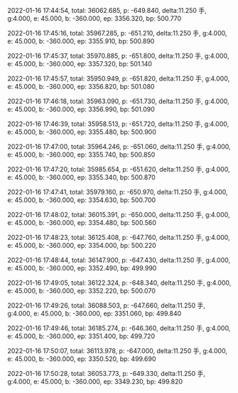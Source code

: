 2022-01-16 17:44:54, total: 36062.685, p: -649.840, delta:11.250 手, g:4.000, e: 45.000, b: -360.000, ep: 3356.320, bp: 500.770

2022-01-16 17:45:16, total: 35967.285, p: -651.210, delta:11.250 手, g:4.000, e: 45.000, b: -360.000, ep: 3355.910, bp: 500.890

2022-01-16 17:45:37, total: 35970.885, p: -651.800, delta:11.250 手, g:4.000, e: 45.000, b: -360.000, ep: 3357.320, bp: 501.140

2022-01-16 17:45:57, total: 35950.949, p: -651.820, delta:11.250 手, g:4.000, e: 45.000, b: -360.000, ep: 3356.820, bp: 501.080

2022-01-16 17:46:18, total: 35963.090, p: -651.730, delta:11.250 手, g:4.000, e: 45.000, b: -360.000, ep: 3356.990, bp: 501.090

2022-01-16 17:46:39, total: 35958.513, p: -651.720, delta:11.250 手, g:4.000, e: 45.000, b: -360.000, ep: 3355.480, bp: 500.900

2022-01-16 17:47:00, total: 35964.246, p: -651.060, delta:11.250 手, g:4.000, e: 45.000, b: -360.000, ep: 3355.740, bp: 500.850

2022-01-16 17:47:20, total: 35985.654, p: -651.620, delta:11.250 手, g:4.000, e: 45.000, b: -360.000, ep: 3355.340, bp: 500.870

2022-01-16 17:47:41, total: 35979.160, p: -650.970, delta:11.250 手, g:4.000, e: 45.000, b: -360.000, ep: 3354.630, bp: 500.700

2022-01-16 17:48:02, total: 36015.391, p: -650.000, delta:11.250 手, g:4.000, e: 45.000, b: -360.000, ep: 3354.480, bp: 500.560

2022-01-16 17:48:23, total: 36125.408, p: -647.760, delta:11.250 手, g:4.000, e: 45.000, b: -360.000, ep: 3354.000, bp: 500.220

2022-01-16 17:48:44, total: 36147.900, p: -647.430, delta:11.250 手, g:4.000, e: 45.000, b: -360.000, ep: 3352.490, bp: 499.990

2022-01-16 17:49:05, total: 36122.324, p: -648.340, delta:11.250 手, g:4.000, e: 45.000, b: -360.000, ep: 3352.220, bp: 500.070

2022-01-16 17:49:26, total: 36088.503, p: -647.660, delta:11.250 手, g:4.000, e: 45.000, b: -360.000, ep: 3351.060, bp: 499.840

2022-01-16 17:49:46, total: 36185.274, p: -646.360, delta:11.250 手, g:4.000, e: 45.000, b: -360.000, ep: 3351.400, bp: 499.720

2022-01-16 17:50:07, total: 36113.978, p: -647.000, delta:11.250 手, g:4.000, e: 45.000, b: -360.000, ep: 3350.520, bp: 499.690

2022-01-16 17:50:28, total: 36053.773, p: -649.330, delta:11.250 手, g:4.000, e: 45.000, b: -360.000, ep: 3349.230, bp: 499.820